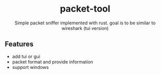 <div align="center">

# packet-tool

Simple packet sniffer implemented with rust.
goal is to be similar to wireshark (tui version)
</div>

## Features
- add tui or gui
- packet format and provide information
- support windows
